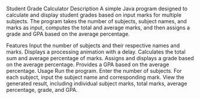 Student Grade Calculator
Description
A simple Java program designed to calculate and display student grades based on input marks for multiple subjects. The program takes the number of subjects, subject names, and marks as input, computes the total and average marks, and then assigns a grade and GPA based on the average percentage.

Features
Input the number of subjects and their respective names and marks.
Displays a processing animation with a delay.
Calculates the total sum and average percentage of marks.
Assigns and displays a grade based on the average percentage.
Provides a GPA based on the average percentage.
Usage
Run the program.
Enter the number of subjects.
For each subject, input the subject name and corresponding mark.
View the generated result, including individual subject marks, total marks, average percentage, grade, and GPA.
